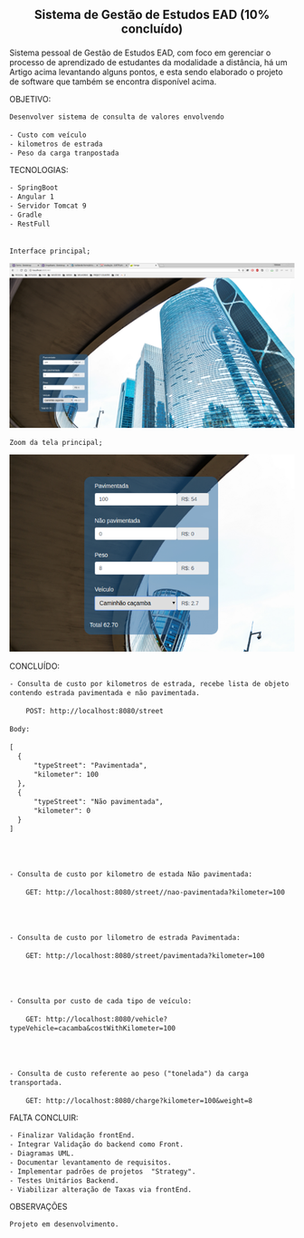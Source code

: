 <h2><p align="center"> Sistema de Gestão de Estudos EAD (10% concluído)</p></h2>

Sistema pessoal de Gestão de Estudos EAD, com foco em gerenciar o processo de aprendizado de estudantes da modalidade a distância, há um Artigo acima levantando alguns pontos, e esta sendo elaborado o projeto de software que também se encontra disponível acima.


OBJETIVO:

	Desenvolver sistema de consulta de valores envolvendo 
	
	- Custo com veículo
	- kilometros de estrada
	- Peso da carga tranpostada


TECNOLOGIAS:
	
	- SpringBoot
	- Angular 1
	- Servidor Tomcat 9
	- Gradle
	- RestFull

	
	Interface principal;
<p align="center"><img src="/Sienge/0_Printscreen/1.png" width="950"/></p>

	Zoom da tela principal;
<p align="center"><img src="/Sienge/0_Printscreen/2.png" width="950"/></p>

<p>


CONCLUÍDO:

	- Consulta de custo por kilometros de estrada, recebe lista de objeto contendo estrada pavimentada e não pavimentada.

		POST: http://localhost:8080/street
		
	Body:
	
	[
	  {
	      "typeStreet": "Pavimentada",
	      "kilometer": 100
	  },
	  {
	      "typeStreet": "Não pavimentada",
	      "kilometer": 0
	  }
	]




	- Consulta de custo por kilometro de estada Não pavimentada:
	
		GET: http://localhost:8080/street//nao-pavimentada?kilometer=100



	
	- Consulta de custo por lilometro de estrada Pavimentada:
	
		GET: http://localhost:8080/street/pavimentada?kilometer=100


	

	- Consulta por custo de cada tipo de veículo:
	
		GET: http://localhost:8080/vehicle?typeVehicle=cacamba&costWithKilometer=100




	- Consulta de custo referente ao peso ("tonelada") da carga transportada.

		GET: http://localhost:8080/charge?kilometer=100&weight=8


	

FALTA CONCLUIR:
	
	- Finalizar Validação frontEnd.
	- Integrar Validação do backend como Front.
	- Diagramas UML.
	- Documentar levantamento de requisitos.
	- Implementar padrões de projetos  "Strategy".
	- Testes Unitários Backend.
	- Viabilizar alteração de Taxas via frontEnd.


OBSERVAÇÕES

	Projeto em desenvolvimento.

</p>
